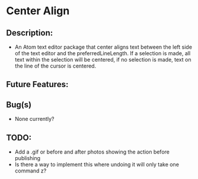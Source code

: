 # Center Align

## Description:

* An Atom text editor package that center aligns text between the left side of
the text editor and the preferredLineLength.  If a selection is made, all text
within the selection will be centered, if no selection is made, text on the line
of the cursor is centered.

## Future Features:

## Bug(s)

* None currently?

## TODO:

* Add a .gif or before and after photos showing the action before publishing
* Is there a way to implement this where undoing it will only take one command
z?
